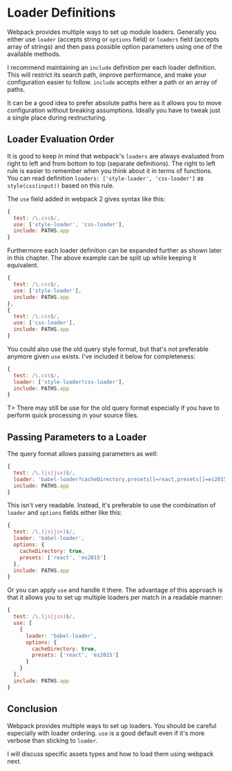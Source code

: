 # Loader Definitions

Webpack provides multiple ways to set up module loaders. Generally you either use `loader` (accepts string or `options` field) or `loaders` field (accepts array of strings) and then pass possible option parameters using one of the available methods.

I recommend maintaining an `include` definition per each loader definition. This will restrict its search path, improve performance, and make your configuration easier to follow. `include` accepts either a path or an array of paths.

It can be a good idea to prefer absolute paths here as it allows you to move configuration without breaking assumptions. Ideally you have to tweak just a single place during restructuring.

## Loader Evaluation Order

It is good to keep in mind that webpack's `loaders` are always evaluated from right to left and from bottom to top (separate definitions). The right to left rule is easier to remember when you think about it in terms of functions. You can read definition `loaders: ['style-loader', 'css-loader']` as `style(css(input))` based on this rule.

The `use` field added in webpack 2 gives syntax like this:

```javascript
{
  test: /\.css$/,
  use: ['style-loader', 'css-loader'],
  include: PATHS.app
}
```

Furthermore each loader definition can be expanded further as shown later in this chapter. The above example can be split up while keeping it equivalent.

```javascript
{
  test: /\.css$/,
  use: ['style-loader'],
  include: PATHS.app
},
{
  test: /\.css$/,
  use: ['css-loader'],
  include: PATHS.app
}
```

You could also use the old query style format, but that's not preferable anymore given `use` exists. I've included it below for completeness:

```javascript
{
  test: /\.css$/,
  loader: ['style-loader!css-loader'],
  include: PATHS.app
}
```

T> There may still be use for the old query format especially if you have to perform quick processing in your source files.

## Passing Parameters to a Loader

The query format allows passing parameters as well:

```javascript
{
  test: /\.(js|jsx)$/,
  loader: 'babel-loader?cacheDirectory,presets[]=react,presets[]=es2015'
  include: PATHS.app
}
```

This isn't very readable. Instead, it's preferable to use the combination of `loader` and `options` fields either like this:

```javascript
{
  test: /\.(js|jsx)$/,
  loader: 'babel-loader',
  options: {
    cacheDirectory: true,
    presets: ['react', 'es2015']
  },
  include: PATHS.app
}
```

Or you can apply `use` and handle it there. The advantage of this approach is that it allows you to set up multiple loaders per match in a readable manner:

```javascript
{
  test: /\.(js|jsx)$/,
  use: [
    {
      loader: 'babel-loader',
      options: {
        cacheDirectory: true,
        presets: ['react', 'es2015']
      }
    }
  ],
  include: PATHS.app
}
```

## Conclusion

Webpack provides multiple ways to set up loaders. You should be careful especially with loader ordering. `use` is a good default even if it's more verbose than sticking to `loader`.

I will discuss specific assets types and how to load them using webpack next.
